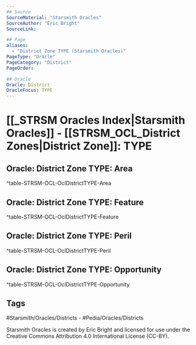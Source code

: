 ```yaml
---
## Source
SourceMaterial: "Starsmith Oracles"
SourceAuthor: "Eric Bright"
SourceLink: 

## Page
aliases:
  - "District Zone TYPE (Starsmith Oracles)"
PageType: "Oracle"
PageCategory: "District"
PageOrder: 

## Oracle
Oracle: District
OracleFocus: TYPE
---
```

# [[_STRSM Oracles Index|Starsmith Oracles]] - [[STRSM_OCL_District Zones|District Zone]]: TYPE


## Oracle: District Zone TYPE: Area


^table-STRSM-OCL-OclDistrictTYPE-Area

## Oracle: District Zone TYPE: Feature


^table-STRSM-OCL-OclDistrictTYPE-Feature

## Oracle: District Zone TYPE: Peril


^table-STRSM-OCL-OclDistrictTYPE-Peril

## Oracle: District Zone TYPE: Opportunity 


^table-STRSM-OCL-OclDistrictTYPE-Opportunity

## Tags
#Starsmith/Oracles/Districts - #Pedia/Oracles/Districts 

<font size--2>Starsmith Oracles is created by Eric Bright and licensed for use under the Creative Commons Attribution 4.0 International License (CC-BY).</font>